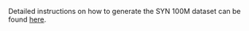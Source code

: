 Detailed instructions on how to generate the SYN 100M dataset can be found [here](https://github.com/KGAccuracyEval/reliable-kg-estimation/blob/main/README.md#syn-100m).

